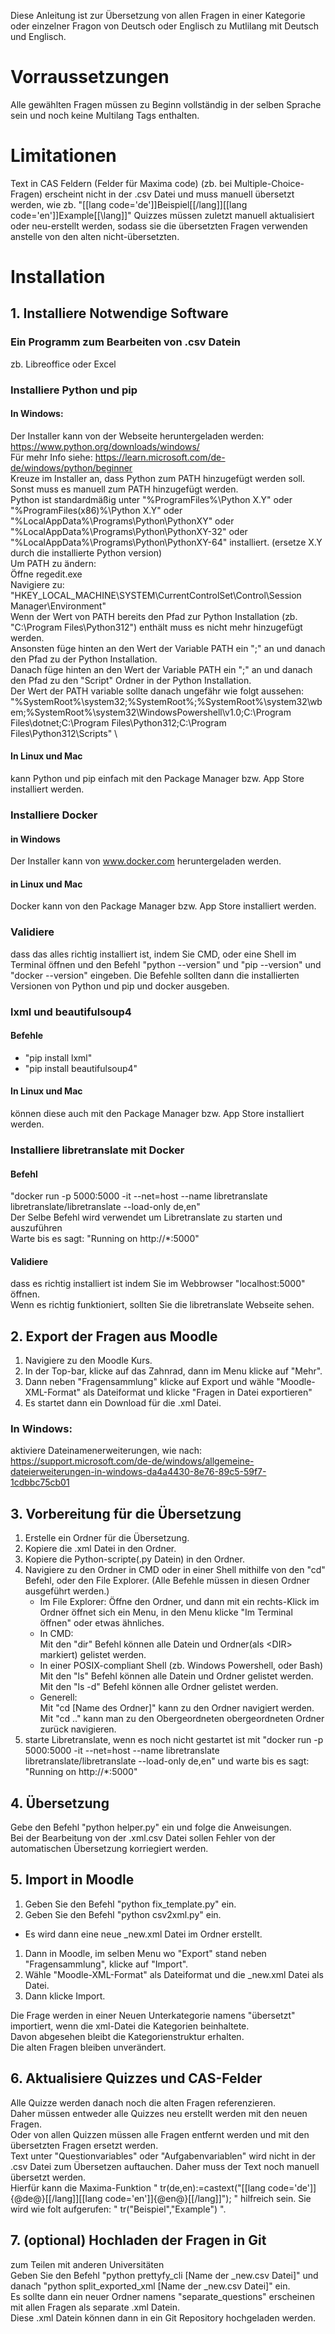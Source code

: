 Diese Anleitung ist zur Übersetzung von allen Fragen in einer Kategorie oder einzelner Fragon von Deutsch oder Englisch zu Mutlilang mit Deutsch und Englisch.

# Vorraussetzungen
Alle gewählten Fragen müssen zu Beginn vollständig in der selben Sprache sein und noch keine Multilang Tags enthalten.

# Limitationen
Text in CAS Feldern (Felder für Maxima code) (zb. bei Multiple-Choice-Fragen) erscheint nicht in der .csv Datei und muss manuell übersetzt werden, wie zb. "[[lang code='de']]Beispiel[[/lang]][[lang code='en']]Example[[\lang]]"
Quizzes müssen zuletzt manuell aktualisiert oder neu-erstellt werden, sodass sie die übersetzten Fragen verwenden anstelle von den alten nicht-übersetzten.

# Installation
## 1. Installiere Notwendige Software
### Ein Programm zum Bearbeiten von .csv Datein
 zb. Libreoffice oder Excel

### Installiere Python und pip
#### In Windows:
 Der Installer kann von der Webseite heruntergeladen werden:  https://www.python.org/downloads/windows/ \
 Für mehr Info siehe:  https://learn.microsoft.com/de-de/windows/python/beginner \
 Kreuze im Installer an, dass Python zum PATH hinzugefügt werden soll. \
  Sonst muss es manuell zum PATH hinzugefügt werden. \
   Python ist standardmäßig unter "%ProgramFiles%\Python X.Y" oder "%ProgramFiles(x86)%\Python X.Y" oder "%LocalAppData%\Programs\Python\PythonXY" oder "%LocalAppData%\Programs\Python\PythonXY-32" oder "%LocalAppData%\Programs\Python\PythonXY-64" installiert.  (ersetze X.Y durch die installierte Python version) \
   Um PATH zu ändern: \
    Öffne regedit.exe \
    Navigiere zu: "HKEY_LOCAL_MACHINE\SYSTEM\CurrentControlSet\Control\Session Manager\Environment" \
    Wenn der Wert von PATH bereits den Pfad zur Python Installation (zb. "C:\Program Files\Python312\") enthält muss es nicht mehr hinzugefügt werden. \
    Ansonsten füge hinten an den Wert der Variable PATH ein ";" an und danach den Pfad zu der Python Installation. \
     Danach füge hinten an den Wert der Variable PATH ein ";" an und danach den Pfad zu den "Script" Ordner in der Python Installation. \
     Der Wert der PATH variable sollte danach ungefähr wie folgt aussehen: "%SystemRoot%\system32;%SystemRoot%;%SystemRoot%\system32\wbem;%SystemRoot%\system32\WindowsPowershell\v1.0;C:\Program Files\dotnet\;C:\Program Files\Python312\;C:\Program Files\Python312\Scripts\" \
####  In Linux und Mac
 kann Python und pip einfach mit den Package Manager bzw. App Store installiert werden.

### Installiere Docker
#### in Windows
Der Installer kann von www.docker.com heruntergeladen werden.
#### in Linux und Mac
Docker kann von den Package Manager bzw. App Store installiert werden.

### Validiere
 dass das alles richtig installiert ist, indem Sie CMD, oder eine Shell im Terminal öffnen und den Befehl "python --version" und "pip --version" und "docker --version" eingeben.
 Die Befehle sollten dann die installierten Versionen von Python und pip und docker ausgeben.


### lxml und beautifulsoup4
#### Befehle
* "pip install lxml"
* "pip install beautifulsoup4"
#### In Linux und Mac
 können diese auch mit den Package Manager bzw. App Store installiert werden.

### Installiere libretranslate mit Docker
#### Befehl
 "docker run -p 5000:5000 -it --net=host --name libretranslate libretranslate/libretranslate --load-only de,en"\
Der Selbe Befehl wird verwendet um Libretranslate zu starten und auszuführen\
Warte bis es sagt: "Running on http://*:5000"
#### Validiere
dass es richtig installiert ist indem Sie im Webbrowser "localhost:5000" öffnen.\
Wenn es richtig funktioniert, sollten Sie die libretranslate Webseite sehen.


## 2. Export der Fragen aus Moodle
1. Navigiere zu den Moodle Kurs.
1. In der Top-bar, klicke auf das Zahnrad, dann im Menu klicke auf "Mehr".
1. Dann neben "Fragensammlung" klicke auf Export und wähle "Moodle-XML-Format" als Dateiformat und klicke "Fragen in Datei exportieren"
1. Es startet dann ein Download für die .xml Datei.
### In Windows:
aktiviere Dateinamenerweiterungen, wie nach:  https://support.microsoft.com/de-de/windows/allgemeine-dateierweiterungen-in-windows-da4a4430-8e76-89c5-59f7-1cdbbc75cb01

## 3. Vorbereitung für die Übersetzung
1. Erstelle ein Ordner für die Übersetzung. 
1. Kopiere die .xml Datei in den Ordner.
1. Kopiere die Python-scripte(.py Datein) in den Ordner.
1. Navigiere zu den Ordner in CMD oder in einer Shell mithilfe von den "cd" Befehl, oder den File Explorer. (Alle Befehle müssen in diesen Ordner ausgeführt werden.)
    * Im File Explorer: Öffne den Ordner, und dann mit ein rechts-Klick im Ordner öffnet sich ein Menu, in den Menu klicke "Im Terminal öffnen" oder etwas ähnliches.
    * In CMD:\
    Mit den "dir" Befehl können alle Datein und Ordner(als \<DIR\> markiert) gelistet werden.
    * In einer POSIX-compliant Shell (zb. Windows Powershell, oder Bash)\
  Mit den "ls" Befehl können alle Datein und Ordner gelistet werden.\
  Mit den "ls -d" Befehl können alle Ordner gelistet werden.
    * Generell:\
  Mit "cd \[Name des Ordner\]" kann zu den Ordner navigiert werden.\
  Mit "cd .." kann man zu den Obergeordneten obergeordneten Ordner zurück navigieren.
1. starte Libretranslate, wenn es noch nicht gestartet ist mit "docker run -p 5000:5000 -it --net=host --name libretranslate libretranslate/libretranslate --load-only de,en" und warte bis es sagt: "Running on http://*:5000"



## 4. Übersetzung
Gebe den Befehl "python helper.py" ein und folge die Anweisungen.\
Bei der Bearbeitung von der .xml.csv Datei sollen Fehler von der automatischen Übersetzung korriegiert werden.


## 5. Import in Moodle
1. Geben Sie den Befehl "python fix_template.py" ein.
1. Geben Sie den Befehl "python csv2xml.py" ein.
* Es wird dann eine neue _new.xml Datei im Ordner erstellt.
1. Dann in Moodle, im selben Menu wo "Export" stand neben "Fragensammlung", klicke auf "Import".
1. Wähle "Moodle-XML-Format" als Dateiformat und die _new.xml Datei als Datei.
1. Dann klicke Import.

Die Frage werden in einer Neuen Unterkategorie namens "übersetzt" importiert, wenn die xml-Datei die Kategorien beinhaltete.\
Davon abgesehen bleibt die Kategorienstruktur erhalten.\
Die alten Fragen bleiben unverändert.

## 6. Aktualisiere Quizzes und CAS-Felder
Alle Quizze werden danach noch die alten Fragen referenzieren.\
Daher müssen entweder alle Quizzes neu erstellt werden mit den neuen Fragen.\
Oder von allen Quizzen müssen alle Fragen entfernt werden und mit den übersetzten Fragen ersetzt werden.\
Text unter "Questionvariables" oder "Aufgabenvariablen" wird nicht in der .csv Datei zum Übersetzen auftauchen. Daher muss der Text noch manuell übersetzt werden.\
Hierfür kann die Maxima-Funktion " tr(de,en):=castext("\[\[lang code='de'\]\]{@de@}\[\[/lang\]\]\[\[lang code='en'\]\]{@en@}\[\[/lang\]\]"); "  hilfreich sein. Sie wird wie folt aufgerufen:  " tr("Beispiel","Example") ".

## 7. (optional) Hochladen der Fragen in Git
zum Teilen mit anderen Universitäten\
Geben Sie den Befehl "python prettyfy_cli \[Name der _new.csv Datei\]" und danach "python split_exported_xml \[Name der _new.csv Datei\]" ein.\
Es sollte dann ein neuer Ordner namens "separate_questions" erscheinen mit allen Fragen als separate .xml Datein.\
Diese .xml Datein können dann in ein Git Repository hochgeladen werden.





